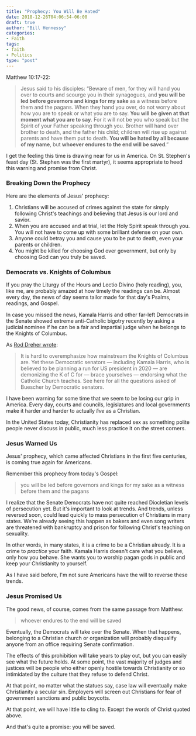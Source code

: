 ```yaml
---
title: "Prophecy: You Will Be Hated"
date: 2018-12-26T04:06:54-06:00
draft: true
author: "Bill Hennessy"
categories:
- Faith
tags:
- faith
- Politics
type: "post"
---
```


Matthew 10:17-22:

> Jesus said to his disciples: “Beware of men, for they will hand you over to courts and scourge you in their synagogues, and **you will be led before governors and kings for my sake** as a witness before them and the pagans. When they hand you over, do not worry about how you are to speak or what you are to say. **You will be given at that moment what you are to say**. For it will not be you who speak but the Spirit of your Father speaking through you. Brother will hand over brother to death, and the father his child; children will rise up against parents and have them put to death. **You will be hated by all because of my name**, but **whoever endures to the end will be saved**.”

I get the feeling this time is drawing near for us in America. On St. Stephen's feast day (St. Stephen was the first martyr), it seems appropriate to heed this warning and promise from Christ. 

### Breaking Down the Prophecy

Here are the elements of Jesus' prophecy:

1. Christians will be accused of crimes against the state for simply following Christ's teachings and believing that Jesus is our lord and savior.
2. When you are accused and at trial, let the Holy Spirit speak through you. You will not have to come up with some brilliant defense on your own. 
3. Anyone could betray you and cause you to be put to death, even your parents or children. 
4. You might be killed for choosing God over government, but only by choosing God can you truly be saved.

### Democrats vs. Knights of Columbus

If you pray the Liturgy of the Hours and Lectio Divino (holy reading), you, like me, are probably amazed at how timely the readings can be. Almost every day, the news of day seems tailor made for that day's Psalms, readings, and Gospel. 

In case you missed the news, Kamala Harris and other far-left Democrats in the Senate showed extreme anti-Catholic bigotry recently by asking a judicial nominee if he can be a fair and impartial judge when he belongs to the Knights of Columbus. 

As [Rod Dreher wrote](https://www.theamericanconservative.com/dreher/democrats-knights-of-columbus/comment-page-1/):

> It is hard to overemphasize how mainstream the Knights of Columbus are. Yet these Democratic senators — including Kamala Harris, who is believed to be planning a run for US president in 2020 — are demonizing the K of C for — brace yourselves — endorsing what the Catholic Church teaches. See here for all the questions asked of Buescher by Democratic senators. 

I have been warning for some time that we seem to be losing our grip in America. Every day, courts and councils, legislatures and local governments make it harder and harder to actually *live* as a Christian.

In the United States today, Christianity has replaced sex as something polite people never discuss in public, much less practice it on the street corners. 

### Jesus Warned Us

Jesus' prophecy, which came affected Christians in the first five centuries, is coming true again for Americans. 

Remember this prophecy from today's Gospel:

> you will be led before governors and kings for my sake as a witness before them and the pagans

I realize that the Senate Democrats have not quite reached Diocletian levels of persecution yet. But it's important to look at trends. And trends, unless reversed soon, could lead quickly to mass persecution of Christians in many states. We're already seeing this happen as bakers and even song writers are threatened with bankruptcy and prison for following Christ's teaching on sexuality. 

In other words, in many states, it is a crime to be a Christian already. It is a crime to *practice* your faith. Kamala Harris doesn't care what you believe, only how you behave. She wants you to worship pagan gods in public and keep your Christianity to yourself. 

As I have said before, I'm not sure Americans have the will to reverse these trends. 

### Jesus Promised Us

The good news, of course, comes from the same passage from Matthew: 

> whoever endures to the end will be saved

Eventually, the Democrats will take over the Senate. When that happens, belonging to a Christian church or organization will probably disqualify anyone from an office requiring Senate confirmation. 

The effects of this prohibition will take years to play out, but you can easily see what the future holds. At some point, the vast majority of judges and justices will be people who either openly hostile towards Christianity or so intimidated by the culture that they refuse to defend Christ. 

At that point, no matter what the statues say, case law will eventually make Christianity a secular sin. Employers will screen out Christians for fear of government sanctions and public boycotts. 

At that point, we will have little to cling to. Except the words of Christ quoted above. 

And that's quite a promise: you will be saved. 